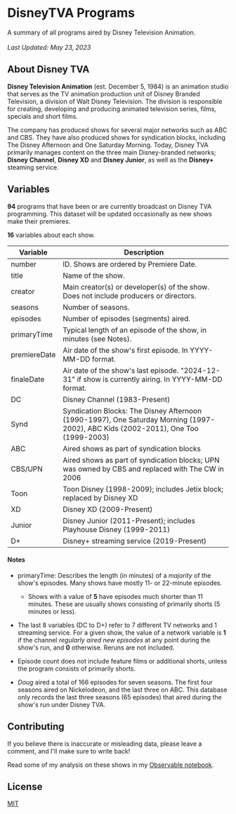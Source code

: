 # DisneyTVA Programs
A summary of all programs aired by Disney Television Animation.<br><br>
*Last Updated: May 23, 2023*

## About Disney TVA
**Disney Television Animation** (est. December 5, 1984) is an animation studio that serves as the TV animation production unit of Disney Branded Television, a division of Walt Disney Television. The division is responsible for creating, developing and producing animated television series, films, specials and short films.

The company has produced shows for several major networks such as ABC and CBS. They have also produced shows for syndication blocks, including The Disney Afternoon and One Saturday Morning. Today, Disney TVA primarily manages content on the three main Disney-branded networks; **Disney Channel**, **Disney XD** and **Disney Junior**, as well as the **Disney+** steaming service.

## Variables

**94** programs that have been or are currently broadcast on Disney TVA programming. This dataset will be updated occasionally as new shows make their premieres.

**16** variables about each show.

| Variable      | Description |
| -----------   | ----------- |
| number        | ID. Shows are ordered by Premiere Date. |
| title         | Name of the show. |
| creator       | Main creator(s) or developer(s) of the show. Does not include producers or directors. |
| seasons       | Number of seasons. |
| episodes      | Number of episodes (segments) aired. |
| primaryTime   | Typical length of an episode of the show, in minutes (see Notes). |
| premiereDate  | Air date of the show's first episode. In YYYY-MM-DD format. |
| finaleDate    | Air date of the show's last episode. "2024-12-31" if show is currently airing. In YYYY-MM-DD format. |
| DC            | Disney Channel (1983-Present) |
| Synd          | Syndication Blocks: The Disney Afternoon (1990-1997), One Saturday Morning (1997-2002), ABC Kids (2002-2011), One Too (1999-2003) |
| ABC           | Aired shows as part of syndication blocks |
| CBS/UPN       | Aired shows as part of syndication blocks; UPN was owned by CBS and replaced with The CW in 2006 |
| Toon          | Toon Disney (1998-2009); includes Jetix block; replaced by Disney XD |
| XD            | Disney XD (2009-Present) |
| Junior        | Disney Junior (2011-Present); includes Playhouse Disney (1999-2011) |
| D+            | Disney+ streaming service (2019-Present) |

#### Notes
- primaryTime: Describes the length (in minutes) of a *majority* of the show's episodes. Many shows have mostly 11- or 22-minute episodes.
  - Shows with a value of **5** have episodes much shorter than 11 minutes. These are usually shows consisting of primarily shorts (5 minutes or less).

- The last 8 variables (DC to D+) refer to 7 different TV networks and 1 streaming service. For a given show, the value of a network variable is **1** if the channel *regularly aired new episodes* at any point during the show's run, and **0** otherwise. Reruns are not included.
  
- Episode count does not include feature films or additional shorts, unless the program consists of primarily shorts.

- *Doug* aired a total of 166 episodes for seven seasons. The first four seasons aired on Nickelodeon, and the last three on ABC. This database only records the last three seasons (65 episodes) that aired during the show's run under Disney TVA.

## Contributing

If you believe there is inaccurate or misleading data, please leave a comment, and I'll make sure to write back!

Read some of my analysis on these shows in my [Observable notebook](https://observablehq.com/@eugenerbl/disney-tva-programs).

## License

[MIT](https://choosealicense.com/licenses/mit/)
